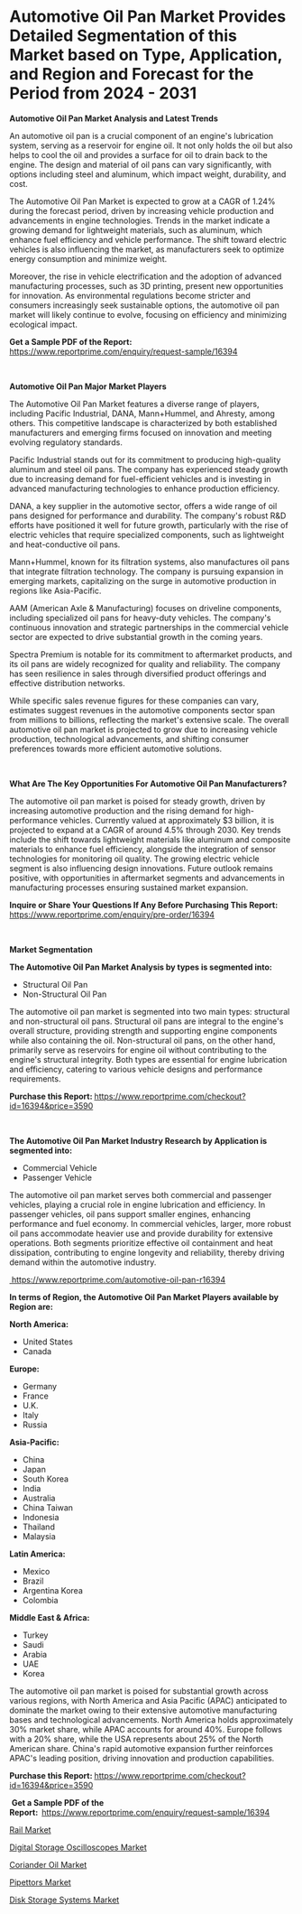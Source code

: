 <p><h1>Automotive Oil Pan Market Provides Detailed Segmentation of this Market based on Type, Application, and Region and Forecast for the Period from 2024 - 2031</h1></p><p><strong>Automotive Oil Pan Market Analysis and Latest Trends</strong></p>
<p><p>An automotive oil pan is a crucial component of an engine's lubrication system, serving as a reservoir for engine oil. It not only holds the oil but also helps to cool the oil and provides a surface for oil to drain back to the engine. The design and material of oil pans can vary significantly, with options including steel and aluminum, which impact weight, durability, and cost.</p><p>The Automotive Oil Pan Market is expected to grow at a CAGR of 1.24% during the forecast period, driven by increasing vehicle production and advancements in engine technologies. Trends in the market indicate a growing demand for lightweight materials, such as aluminum, which enhance fuel efficiency and vehicle performance. The shift toward electric vehicles is also influencing the market, as manufacturers seek to optimize energy consumption and minimize weight.</p><p>Moreover, the rise in vehicle electrification and the adoption of advanced manufacturing processes, such as 3D printing, present new opportunities for innovation. As environmental regulations become stricter and consumers increasingly seek sustainable options, the automotive oil pan market will likely continue to evolve, focusing on efficiency and minimizing ecological impact.</p></p>
<p><strong>Get a Sample PDF of the Report:&nbsp;</strong> <a href="https://www.reportprime.com/enquiry/request-sample/16394?utm_campaign=1113&utm_medium=2&utm_source=Github&utm_content=ia&utm_term=23112024&utm_id=automotive-oil-pan">https://www.reportprime.com/enquiry/request-sample/16394</a></p>
<p>&nbsp;</p>
<p><strong>Automotive Oil Pan Major Market Players</strong></p>
<p><p>The Automotive Oil Pan Market features a diverse range of players, including Pacific Industrial, DANA, Mann+Hummel, and Ahresty, among others. This competitive landscape is characterized by both established manufacturers and emerging firms focused on innovation and meeting evolving regulatory standards.</p><p>Pacific Industrial stands out for its commitment to producing high-quality aluminum and steel oil pans. The company has experienced steady growth due to increasing demand for fuel-efficient vehicles and is investing in advanced manufacturing technologies to enhance production efficiency.</p><p>DANA, a key supplier in the automotive sector, offers a wide range of oil pans designed for performance and durability. The company's robust R&D efforts have positioned it well for future growth, particularly with the rise of electric vehicles that require specialized components, such as lightweight and heat-conductive oil pans.</p><p>Mann+Hummel, known for its filtration systems, also manufactures oil pans that integrate filtration technology. The company is pursuing expansion in emerging markets, capitalizing on the surge in automotive production in regions like Asia-Pacific.</p><p>AAM (American Axle & Manufacturing) focuses on driveline components, including specialized oil pans for heavy-duty vehicles. The company's continuous innovation and strategic partnerships in the commercial vehicle sector are expected to drive substantial growth in the coming years.</p><p>Spectra Premium is notable for its commitment to aftermarket products, and its oil pans are widely recognized for quality and reliability. The company has seen resilience in sales through diversified product offerings and effective distribution networks.</p><p>While specific sales revenue figures for these companies can vary, estimates suggest revenues in the automotive components sector span from millions to billions, reflecting the market's extensive scale. The overall automotive oil pan market is projected to grow due to increasing vehicle production, technological advancements, and shifting consumer preferences towards more efficient automotive solutions.</p></p>
<p>&nbsp;</p>
<p><strong>What Are The Key Opportunities For Automotive Oil Pan Manufacturers?</strong></p>
<p><p>The automotive oil pan market is poised for steady growth, driven by increasing automotive production and the rising demand for high-performance vehicles. Currently valued at approximately $3 billion, it is projected to expand at a CAGR of around 4.5% through 2030. Key trends include the shift towards lightweight materials like aluminum and composite materials to enhance fuel efficiency, alongside the integration of sensor technologies for monitoring oil quality. The growing electric vehicle segment is also influencing design innovations. Future outlook remains positive, with opportunities in aftermarket segments and advancements in manufacturing processes ensuring sustained market expansion.</p></p>
<p><strong>Inquire or Share Your Questions If Any Before Purchasing This Report:</strong> <a href="https://www.reportprime.com/enquiry/pre-order/16394?utm_campaign=1113&utm_medium=2&utm_source=Github&utm_content=ia&utm_term=23112024&utm_id=automotive-oil-pan">https://www.reportprime.com/enquiry/pre-order/16394</a></p>
<p>&nbsp;</p>
<p><strong>Market Segmentation</strong></p>
<p><strong>The Automotive Oil Pan Market Analysis by types is segmented into:</strong></p>
<p><ul><li>Structural Oil Pan</li><li>Non-Structural Oil Pan</li></ul></p>
<p><p>The automotive oil pan market is segmented into two main types: structural and non-structural oil pans. Structural oil pans are integral to the engine's overall structure, providing strength and supporting engine components while also containing the oil. Non-structural oil pans, on the other hand, primarily serve as reservoirs for engine oil without contributing to the engine's structural integrity. Both types are essential for engine lubrication and efficiency, catering to various vehicle designs and performance requirements.</p></p>
<p><strong>Purchase this Report:&nbsp;</strong><a href="https://www.reportprime.com/checkout?id=16394&price=3590&utm_campaign=1113&utm_medium=2&utm_source=Github&utm_content=ia&utm_term=23112024&utm_id=automotive-oil-pan">https://www.reportprime.com/checkout?id=16394&price=3590</a></p>
<p>&nbsp;</p>
<p><strong>The Automotive Oil Pan Market Industry Research by Application is segmented into:</strong></p>
<p><ul><li>Commercial Vehicle</li><li>Passenger Vehicle</li></ul></p>
<p><p>The automotive oil pan market serves both commercial and passenger vehicles, playing a crucial role in engine lubrication and efficiency. In passenger vehicles, oil pans support smaller engines, enhancing performance and fuel economy. In commercial vehicles, larger, more robust oil pans accommodate heavier use and provide durability for extensive operations. Both segments prioritize effective oil containment and heat dissipation, contributing to engine longevity and reliability, thereby driving demand within the automotive industry.</p></p>
<p><a href="https://www.reportprime.com/automotive-oil-pan-r16394?utm_campaign=1113&utm_medium=2&utm_source=Github&utm_content=ia&utm_term=23112024&utm_id=automotive-oil-pan">&nbsp;https://www.reportprime.com/automotive-oil-pan-r16394</a></p>
<p><strong>In terms of Region, the Automotive Oil Pan Market Players available by Region are:</strong></p>
<p>
    <p> <strong> North America: </strong>
        <ul>
            <li>United States</li>
            <li>Canada</li>
        </ul>
        </p> 
    <p> <strong> Europe: </strong>
        <ul>
            <li>Germany</li>
            <li>France</li>
            <li>U.K.</li>
            <li>Italy</li>
            <li>Russia</li>
        </ul>
        </p> 
    <p> <strong> Asia-Pacific: </strong>
        <ul>
            <li>China</li>
            <li>Japan</li>
            <li>South Korea</li>
            <li>India</li>
            <li>Australia</li>
            <li>China Taiwan</li>
            <li>Indonesia</li>
            <li>Thailand</li>
            <li>Malaysia</li>
        </ul>
        </p> 
    <p> <strong> Latin America: </strong>
        <ul>
            <li>Mexico</li>
            <li>Brazil</li>
            <li>Argentina Korea</li>
            <li>Colombia</li>
        </ul>
        </p> 
    <p> <strong> Middle East & Africa: </strong>
        <ul>
            <li>Turkey</li>
            <li>Saudi</li>
            <li>Arabia</li>
            <li>UAE</li>
            <li>Korea</li>
        </ul>
    </p>
    </p>
<p><p>The automotive oil pan market is poised for substantial growth across various regions, with North America and Asia Pacific (APAC) anticipated to dominate the market owing to their extensive automotive manufacturing bases and technological advancements. North America holds approximately 30% market share, while APAC accounts for around 40%. Europe follows with a 20% share, while the USA represents about 25% of the North American share. China's rapid automotive expansion further reinforces APAC's leading position, driving innovation and production capabilities.</p></p>
<p><strong>Purchase this Report: </strong><a href="https://www.reportprime.com/checkout?id=16394&price=3590&utm_campaign=1113&utm_medium=2&utm_source=Github&utm_content=ia&utm_term=23112024&utm_id=automotive-oil-pan">https://www.reportprime.com/checkout?id=16394&price=3590</a></p>
<p>&nbsp;<strong>Get a Sample PDF of the Report:&nbsp;&nbsp;</strong><a href="https://www.reportprime.com/enquiry/request-sample/16394?utm_campaign=1113&utm_medium=2&utm_source=Github&utm_content=ia&utm_term=23112024&utm_id=automotive-oil-pan">https://www.reportprime.com/enquiry/request-sample/16394</a></p>
<p><strong></strong></p>
<p><p><a href="https://github.com/GenaGaines34/Market-Research-Report-List-1/blob/main/rail-market.md?utm_campaign=1113&utm_medium=2&utm_source=Github&utm_content=ia&utm_term=23112024&utm_id=automotive-oil-pan">Rail Market</a></p><p><a href="https://issuu.com/reportprime-2/docs/digital-storage-oscilloscopes-marke_c659feec2fc5b9?utm_campaign=1113&utm_medium=2&utm_source=Github&utm_content=ia&utm_term=23112024&utm_id=automotive-oil-pan">Digital Storage Oscilloscopes Market</a></p><p><a href="https://www.linkedin.com/pulse/revenue-market-trends-coriander-oil-projected-112-cagr-xnzpc?utm_campaign=1113&utm_medium=2&utm_source=Github&utm_content=ia&utm_term=23112024&utm_id=automotive-oil-pan">Coriander Oil Market</a></p><p><a href="https://www.linkedin.com/pulse/pipettors-market-progressan-anticipated-compound-annual-1tzrc?utm_campaign=1113&utm_medium=2&utm_source=Github&utm_content=ia&utm_term=23112024&utm_id=automotive-oil-pan">Pipettors Market</a></p><p><a href="https://issuu.com/reportprime-2/docs/disk-storage-systems-market-size-20_5ea912a510d226?utm_campaign=1113&utm_medium=2&utm_source=Github&utm_content=ia&utm_term=23112024&utm_id=automotive-oil-pan">Disk Storage Systems Market</a></p></p>